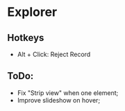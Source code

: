 # Explorer

## Hotkeys
* Alt + Click: Reject Record

## ToDo:
* Fix "Strip view" when one element;
* Improve slideshow on hover;